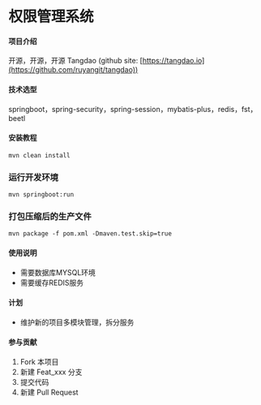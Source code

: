 # 权限管理系统

#### 项目介绍
开源，开源，开源 
Tangdao (github site: [https://tangdao.io](https://github.com/ruyangit/tangdao))

#### 技术选型
springboot，spring-security，spring-session，mybatis-plus，redis，fst，beetl

#### 安装教程
```
mvn clean install
```

### 运行开发环境
```
mvn springboot:run
```

### 打包压缩后的生产文件
```
mvn package -f pom.xml -Dmaven.test.skip=true
```

#### 使用说明

* 需要数据库MYSQL环境
* 需要缓存REDIS服务

#### 计划

* 维护新的项目多模块管理，拆分服务

#### 参与贡献

1. Fork 本项目
2. 新建 Feat_xxx 分支
3. 提交代码
4. 新建 Pull Request
